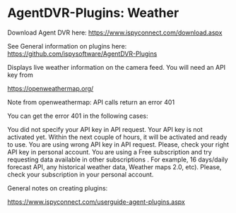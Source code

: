 # AgentDVR-Plugins: Weather


Download Agent DVR here:
https://www.ispyconnect.com/download.aspx

See General information on plugins here:
https://github.com/ispysoftware/AgentDVR-Plugins

Displays live weather information on the camera feed. You will need an API key from 

https://openweathermap.org/

Note from openweathermap:
API calls return an error 401

You can get the error 401 in the following cases:

You did not specify your API key in API request.
Your API key is not activated yet. Within the next couple of hours, it will be activated and ready to use.
You are using wrong API key in API request. Please, check your right API key in personal account.
You are using a Free subscription and try requesting data available in other subscriptions . For example, 16 days/daily forecast API, any historical weather data, Weather maps 2.0, etc). Please, check your subscription in your personal account.

General notes on creating plugins:

https://www.ispyconnect.com/userguide-agent-plugins.aspx


